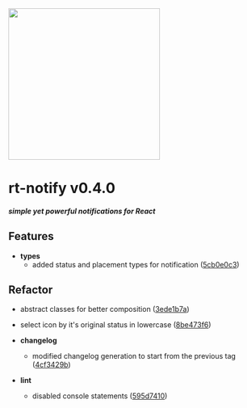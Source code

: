 <img width="300px" src="https://cdn1.iconfinder.com/data/icons/just-for-fun/64/__notification_messege_alarm-512.png" />

# rt-notify  v0.4.0  


##### _simple yet powerful notifications for React_


## Features

  - **types**
    - added status and placement types for notification
  ([5cb0e0c3](https://github.com/glebcha/t-notify/commit/5cb0e0c3956922d6698dcb6e4df71bcd4e046843))




## Refactor
  - abstract classes for better composition
  ([3ede1b7a](https://github.com/glebcha/t-notify/commit/3ede1b7a8aa6d4026bea6ecd923079fa93110cd4))
  - select icon by it's original status in lowercase
  ([8be473f6](https://github.com/glebcha/t-notify/commit/8be473f608aa07f08b14918eb06f53dca86e01d7))

  - **changelog**
    - modified changelog generation to start from the previous tag
  ([4cf3429b](https://github.com/glebcha/t-notify/commit/4cf3429bc0852dec8041e72857eb402589e4c8a5))

  - **lint**
    - disabled console statements
  ([595d7410](https://github.com/glebcha/t-notify/commit/595d74107d0930f62ab728d0b5b757a3dfb8087a))




